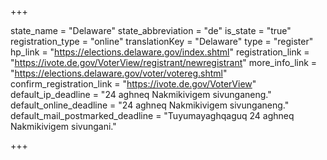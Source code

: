 +++

state_name = "Delaware"
state_abbreviation = "de"
is_state = "true"
registration_type = "online"
translationKey = "Delaware"
type = "register"
hp_link = "https://elections.delaware.gov/index.shtml"
registration_link = "https://ivote.de.gov/VoterView/registrant/newregistrant"
more_info_link = "https://elections.delaware.gov/voter/votereg.shtml"
confirm_registration_link = "https://ivote.de.gov/VoterView"
default_ip_deadline = "24 aghneq Nakmikivigem sivunganeng."
default_online_deadline = "24 aghneq Nakmikivigem sivunganeng."
default_mail_postmarked_deadline = "Tuyumayaghqaguq 24 aghneq Nakmikivigem sivungani."

+++